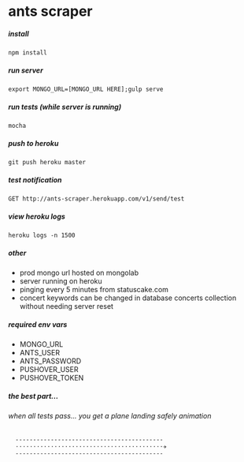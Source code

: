 # ants scraper
 
##### install
```
npm install
```

##### run server
```
export MONGO_URL=[MONGO_URL HERE];gulp serve
```

##### run tests (while server is running)
```
mocha
```

##### push to heroku
```
git push heroku master  
```

##### test notification
```
GET http://ants-scraper.herokuapp.com/v1/send/test
```


##### view heroku logs
```
heroku logs -n 1500
```

##### other
* prod mongo url hosted on mongolab
* server running on heroku
* pinging every 5 minutes from statuscake.com
* concert keywords can be changed in database concerts collection without needing server reset

##### required env vars
* MONGO_URL
* ANTS_USER
* ANTS_PASSWORD
* PUSHOVER_USER
* PUSHOVER_TOKEN

##### the best part... 
###### when all tests pass... you get a plane landing safely animation
```
  ------------------------------------------
  ⋅⋅⋅⋅⋅⋅⋅⋅⋅⋅⋅⋅⋅⋅⋅⋅⋅⋅⋅⋅⋅⋅⋅⋅⋅⋅⋅⋅⋅⋅⋅⋅⋅⋅⋅⋅⋅⋅⋅⋅⋅⋅✈
  ------------------------------------------
```

